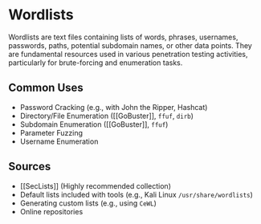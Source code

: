 # Wordlists

Wordlists are text files containing lists of words, phrases, usernames, passwords, paths, potential subdomain names, or other data points. They are fundamental resources used in various penetration testing activities, particularly for brute-forcing and enumeration tasks.

## Common Uses

*   Password Cracking (e.g., with John the Ripper, Hashcat)
*   Directory/File Enumeration ([[GoBuster]], `ffuf`, `dirb`)
*   Subdomain Enumeration ([[GoBuster]], `ffuf`)
*   Parameter Fuzzing
*   Username Enumeration

## Sources

*   [[SecLists]] (Highly recommended collection)
*   Default lists included with tools (e.g., Kali Linux `/usr/share/wordlists`)
*   Generating custom lists (e.g., using `CeWL`)
*   Online repositories 